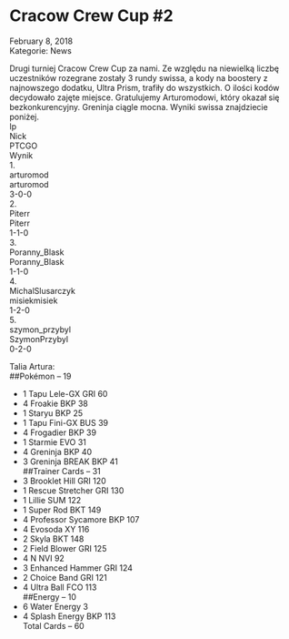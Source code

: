 # Cracow Crew Cup #2 

February 8, 2018  
Kategorie: News 

Drugi turniej Cracow Crew Cup za nami. Ze względu na niewielką liczbę uczestników rozegrane zostały 3 rundy swissa, a kody na boostery z najnowszego dodatku, Ultra Prism, trafiły do wszystkich. O ilości kodów decydowało zajęte miejsce. Gratulujemy Arturomodowi, który okazał się bezkonkurencyjny. Greninja ciągle mocna. 
Wyniki swissa znajdziecie poniżej.  
lp  
Nick  
PTCGO  
Wynik  
1.  
arturomod  
arturomod  
3-0-0  
2.  
Piterr  
Piterr  
1-1-0  
3.  
Poranny_Blask  
Poranny_Blask  
1-1-0  
4.  
MichalSlusarczyk  
misiekmisiek  
1-2-0  
5.  
szymon_przybyl  
SzymonPrzybyl  
0-2-0  

Talia Artura:  
##Pokémon – 19  
* 1 Tapu Lele-GX GRI 60  
* 4 Froakie BKP 38  
* 1 Staryu BKP 25  
* 1 Tapu Fini-GX BUS 39  
* 4 Frogadier BKP 39  
* 1 Starmie EVO 31  
* 4 Greninja BKP 40  
* 3 Greninja BREAK BKP 41  
##Trainer Cards – 31  
* 3 Brooklet Hill GRI 120  
* 1 Rescue Stretcher GRI 130  
* 1 Lillie SUM 122  
* 1 Super Rod BKT 149  
* 4 Professor Sycamore BKP 107  
* 4 Evosoda XY 116  
* 2 Skyla BKT 148  
* 2 Field Blower GRI 125  
* 4 N NVI 92  
* 3 Enhanced Hammer GRI 124  
* 2 Choice Band GRI 121  
* 4 Ultra Ball FCO 113  
##Energy – 10  
* 6 Water Energy 3  
* 4 Splash Energy BKP 113  
Total Cards – 60

